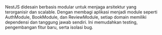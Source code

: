 NestJS didesain berbasis modular untuk menjaga arsitektur yang terorganisir dan scalable.
Dengan membagi aplikasi menjadi module seperti AuthModule, BookModule, dan ReviewModule, setiap domain memiliki dependensi dan tanggung jawab sendiri.
Ini memudahkan testing, pengembangan fitur baru, serta isolasi bug.
